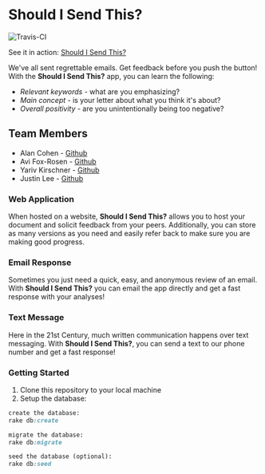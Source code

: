 Should I Send This?
===================

![Travis-CI](https://travis-ci.org/woolly-bear-caterpillars-2014/should-i-send-this.svg?branch=master)

See it in action: [Should I Send This?](http://shouldisendthis.herokuapp.com)

We've all sent regrettable emails. Get feedback before you push the button!  With the **Should I Send This?** app, you can learn the following:

* *Relevant keywords* - what are you emphasizing?
* *Main concept* - is your letter about what you think it's about?
* *Overall positivity* - are you unintentionally being too negative?

## Team Members
* Alan Cohen - [Github](https://github.com/acjetnut)
* Avi Fox-Rosen - [Github](https://github.com/avifoxi)
* Yariv Kirschner - [Github](https://github.com/ykirschner)
* Justin Lee - [Github](https://github.com/leeju)

### Web Application

When hosted on a website, **Should I Send This?** allows you to host your document and solicit feedback from your peers.  Additionally, you can store as many versions as you need and easily refer back to make sure you are making good progress.

### Email Response

Sometimes you just need a quick, easy, and anonymous review of an email.  With **Should I Send This?** you can email the app directly and get a fast response with your analyses!

### Text Message

Here in the 21st Century, much written communication happens over text messaging.  With **Should I Send This?**, you can send a text to our phone number and get a fast response!

### Getting Started

1. Clone this repository to your local machine
2. Setup the database:

```ruby
create the database:
rake db:create

migrate the database:
rake db:migrate

seed the database (optional):
rake db:seed
```






